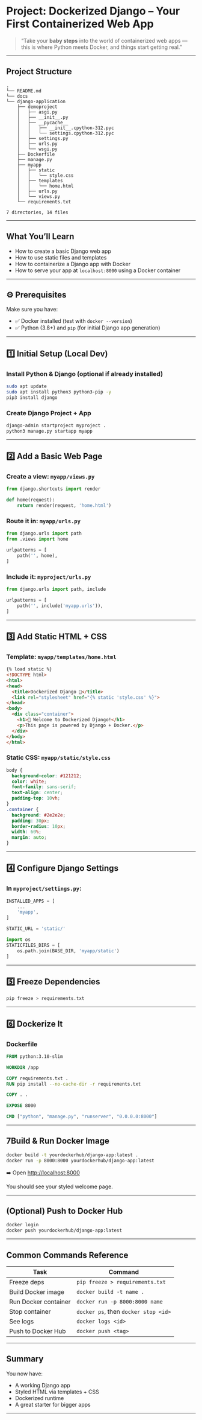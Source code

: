 # Project: Dockerized Django – Your First Containerized Web App

> “Take your **baby steps** into the world of containerized web apps — this is where Python meets Docker, and things start getting real.”

---

## Project Structure

```
.
└── README.md
└── docs
└── django-application
    ├── demoproject
    │   ├── asgi.py
    │   ├── __init__.py
    │   ├── __pycache__
    │   │   ├── __init__.cpython-312.pyc
    │   │   └── settings.cpython-312.pyc
    │   ├── settings.py
    │   ├── urls.py
    │   └── wsgi.py
    ├── Dockerfile
    ├── manage.py
    ├── myapp
    │   ├── static
    │   │   └── style.css
    │   ├── templates
    │   │   └── home.html
    │   ├── urls.py
    │   └── views.py
    └── requirements.txt

7 directories, 14 files
```

---

## What You’ll Learn

* How to create a basic Django web app
* How to use static files and templates
* How to containerize a Django app with Docker
* How to serve your app at `localhost:8000` using a Docker container

---

## ⚙️ Prerequisites

Make sure you have:

* ✅ Docker installed (test with `docker --version`)
* ✅ Python (3.8+) and `pip` (for initial Django app generation)

---

## 1️⃣ Initial Setup (Local Dev)

### Install Python & Django (optional if already installed)

```bash
sudo apt update
sudo apt install python3 python3-pip -y
pip3 install django
```

### Create Django Project + App

```bash
django-admin startproject myproject .
python3 manage.py startapp myapp
```

---

## 2️⃣ Add a Basic Web Page

### Create a view: `myapp/views.py`

```python
from django.shortcuts import render

def home(request):
    return render(request, 'home.html')
```

### Route it in: `myapp/urls.py`

```python
from django.urls import path
from .views import home

urlpatterns = [
    path('', home),
]
```

### Include it: `myproject/urls.py`

```python
from django.urls import path, include

urlpatterns = [
    path('', include('myapp.urls')),
]
```

---

## 3️⃣ Add Static HTML + CSS

### Template: `myapp/templates/home.html`

```html
{% load static %}
<!DOCTYPE html>
<html>
<head>
  <title>Dockerized Django 🚀</title>
  <link rel="stylesheet" href="{% static 'style.css' %}">
</head>
<body>
  <div class="container">
    <h1>🎉 Welcome to Dockerized Django!</h1>
    <p>This page is powered by Django + Docker.</p>
  </div>
</body>
</html>
```

### Static CSS: `myapp/static/style.css`

```css
body {
  background-color: #121212;
  color: white;
  font-family: sans-serif;
  text-align: center;
  padding-top: 10vh;
}
.container {
  background: #2e2e2e;
  padding: 30px;
  border-radius: 10px;
  width: 60%;
  margin: auto;
}
```

---

## 4️⃣ Configure Django Settings

### In `myproject/settings.py`:

```python
INSTALLED_APPS = [
    ...
    'myapp',
]

STATIC_URL = 'static/'

import os
STATICFILES_DIRS = [
    os.path.join(BASE_DIR, 'myapp/static')
]
```

---

## 5️⃣ Freeze Dependencies

```bash
pip freeze > requirements.txt
```

---

## 6️⃣ Dockerize It 

### Dockerfile

```Dockerfile
FROM python:3.10-slim

WORKDIR /app

COPY requirements.txt .
RUN pip install --no-cache-dir -r requirements.txt

COPY . .

EXPOSE 8000

CMD ["python", "manage.py", "runserver", "0.0.0.0:8000"]
```

---

## 7️Build & Run Docker Image

```bash
docker build -t yourdockerhub/django-app:latest .
docker run -p 8000:8000 yourdockerhub/django-app:latest
```

➡️ Open [http://localhost:8000](http://localhost:8000)

You should see your styled welcome page.

---

## (Optional) Push to Docker Hub

```bash
docker login
docker push yourdockerhub/django-app:latest
```

---

## Common Commands Reference

| Task                 | Command                              |
| -------------------- | ------------------------------------ |
| Freeze deps          | `pip freeze > requirements.txt`      |
| Build Docker image   | `docker build -t name .`             |
| Run Docker container | `docker run -p 8000:8000 name`       |
| Stop container       | `docker ps`, then `docker stop <id>` |
| See logs             | `docker logs <id>`                   |
| Push to Docker Hub   | `docker push <tag>`                  |

---

## Summary

You now have:

* A working Django app
* Styled HTML via templates + CSS 
* Dockerized runtime
* A great starter for bigger apps 

---
